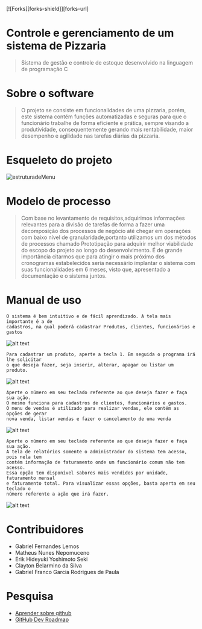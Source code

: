 <!-- #Obrigado por visualizar nosso README !!,
     #Caso obtenha mais idéias e sugestões para 
     #melhorar nosso Readme.md compartilhe(Folk).
                      :S
-->

[![Forks][forks-shield]][forks-url]

# Controle e gerenciamento de um sistema de Pizzaria 
> Sistema de gestão e controle de estoque desenvolvido na linguagem de programação C

# Sobre o software
> O projeto se consiste em funcionalidades de uma pizzaria, porém, este sistema contém funções automatizadas e seguras para que o funcionário trabalhe de forma eficiente e prática, sempre visando a produtividade, consequentemente gerando mais rentabilidade, maior desempenho e agilidade nas tarefas diárias da pizzaria.

# Esqueleto do projeto
<!--chamada de imagem-->
![estruturadeMenu](https://user-images.githubusercontent.com/56083781/97179496-a57e5880-1777-11eb-9be1-dd4301592013.png)

# Modelo de processo 

> Com base no levantamento de requisitos,adquirimos informações relevantes para a divisão de tarefas de forma a fazer uma decomposição dos processos de negócio até chegar em operações com baixo nível de granularidade,portanto utilizamos um dos métodos de processos chamado Prototipação para adquirir melhor viabilidade do escopo do projeto ao longo do desenvolvimento. É de grande importância citarmos que para atingir o mais próximo dos cronogramas estabelecidos seria necessário implantar o sistema com suas funcionalidades em 6 meses, visto que, apresentado a documentação e o sistema juntos.

# Manual de uso
```
O sistema é bem intuitivo e de fácil aprendizado. A tela mais importante é a de
cadastros, na qual poderá cadastrar Produtos, clientes, funcionários e gastos
```
![alt text](https://i.ibb.co/k11BYp3/tela-1.png)
```
Para cadastrar um produto, aperte a tecla 1. Em seguida o programa irá lhe solicitar
o que deseja fazer, seja inserir, alterar, apagar ou listar um produto.
```
![alt text](https://i.ibb.co/TK9Mbj7/tela2.png)
```
Aperte o número em seu teclado referente ao que deseja fazer e faça sua ação.
O mesmo funciona para cadastros de clientes, funcionários e gastos.
O menu de vendas é utilizado para realizar vendas, ele contém as opções de gerar
nova venda, listar vendas e fazer o cancelamento de uma venda
```
![alt text](https://i.ibb.co/WPG0Zjr/tela3.png)
```
Aperte o número em seu teclado referente ao que deseja fazer e faça sua ação.
A tela de relatórios somente o administrador do sistema tem acesso, pois nela tem
contém informação de faturamento onde um funcionário comum não tem acesso. 
Essa opção tem disponível sabores mais vendidos por unidade, faturamento mensal
e faturamento total. Para visualizar essas opções, basta aperta em seu teclado o
número referente a ação que irá fazer.
```
![alt text](https://i.ibb.co/pRGkQYz/tela4.png)

<!--Contribuidores do Projeto-->
# Contribuidores
* Gabriel Fernandes Lemos
* Matheus Nunes Nepomuceno
* Erik Hideyuki Yoshimoto Seki
* Clayton Belarmino da Silva
* Gabriel Franco Garcia Rodrigues de Paula

<!--Alguns links para estudos e pesquisas para as demais informações-->
# Pesquisa
* [Aprender sobre github](https://tableless.com.br/tudo-que-voce-queria-saber-sobre-git-e-github-mas-tinha-vergonha-de-perguntar/)<br/>
* [GitHub Dev Roadmap](https://github.com/kamranahmedse/developer-roadmap)<br/>

